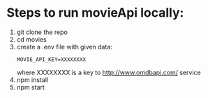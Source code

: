 # Steps to run movieApi locally:

1. git clone the repo
1. cd movies
1. create a .env file with given data:
    ```
    MOVIE_API_KEY=XXXXXXXX
    ```
    where XXXXXXXX is a key to http://www.omdbapi.com/ service
1. npm install
1. npm start
